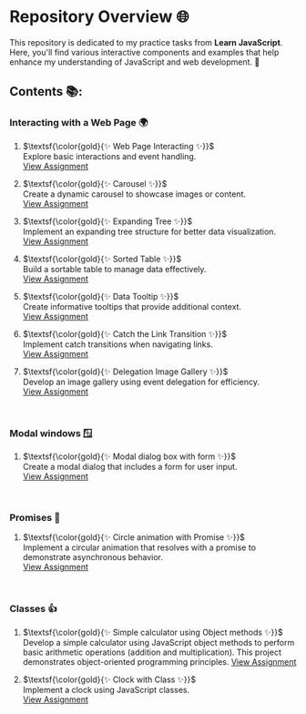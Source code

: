 # Repository Overview 🌐

This repository is dedicated to my practice tasks from **Learn JavaScript**. Here, you'll find various interactive components and examples that help enhance my understanding of JavaScript and web development. 🚀

## Contents 📚:
### Interacting with a Web Page 🌍

1. $\textsf{\color{gold}{✨ Web Page Interacting ✨}}$ <br/>
   Explore basic interactions and event handling. <br/>
   [View Assignment](https://kaningleb.github.io/Learn-JS/Interacting-with-a-web-page/01-Interacting/)
   
3. $\textsf{\color{gold}{✨ Carousel ✨}}$ <br/>
   Create a dynamic carousel to showcase images or content. <br/>
   [View Assignment](https://kaningleb.github.io/Learn-JS/Interacting-with-a-web-page/02-Carousel/)

3. $\textsf{\color{gold}{✨ Expanding Tree ✨}}$ <br/>
   Implement an expanding tree structure for better data visualization. <br/>
   [View Assignment](https://kaningleb.github.io/Learn-JS/Interacting-with-a-web-page/03-Expanding-tree/)

4. $\textsf{\color{gold}{✨ Sorted Table ✨}}$ <br/>
   Build a sortable table to manage data effectively. <br/>
   [View Assignment](https://kaningleb.github.io/Learn-JS/Interacting-with-a-web-page/04-Sorted-table/)

5. $\textsf{\color{gold}{✨ Data Tooltip ✨}}$ <br/>
   Create informative tooltips that provide additional context. <br/>
   [View Assignment](https://kaningleb.github.io/Learn-JS/Interacting-with-a-web-page/05-Data-tooltip/)

6. $\textsf{\color{gold}{✨ Catch the Link Transition ✨}}$ <br/>
   Implement catch transitions when navigating links. <br/>
   [View Assignment](https://kaningleb.github.io/Learn-JS/Interacting-with-a-web-page/06-Catch-the-link-transition/)

7. $\textsf{\color{gold}{✨ Delegation Image Gallery ✨}}$ <br/>
   Develop an image gallery using event delegation for efficiency. <br/>
   [View Assignment](https://kaningleb.github.io/Learn-JS/Interacting-with-a-web-page/07-Delegation-image-gallery/) 

<br/>

### Modal windows 🪟

1. $\textsf{\color{gold}{✨ Modal dialog box with form ✨}}$ <br/>
   Create a modal dialog that includes a form for user input. <br/>
   [View Assignment](https://kaningleb.github.io/Learn-JS/Modal-windows/01-Modal-dialog-box-with-form/)

<br/>

### Promises 🤝

1. $\textsf{\color{gold}{✨ Circle animation with Promise ✨}}$ <br/>
   Implement a circular animation that resolves with a promise to demonstrate asynchronous behavior. <br/>
   [View Assignment](https://kaningleb.github.io/Learn-JS/Promises/01-Circle-Animation-with-Promises/)
  
<br/>

### Classes 👍
1. $\textsf{\color{gold}{✨ Simple calculator using Object methods ✨}}$ <br/>
   Develop a simple calculator using JavaScript object methods to perform basic arithmetic operations (addition and multiplication).
   This project demonstrates object-oriented programming principles.
   [View Assignment](https://kaningleb.github.io/Learn-JS/Classes/01-Simple-calculator-using-Object-methods/)

3. $\textsf{\color{gold}{✨ Clock with Class ✨}}$ <br/>
   Implement a clock using JavaScript classes. <br/>
   [View Assignment](https://kaningleb.github.io/Learn-JS/Classes/01-Clock-with-Class/)




